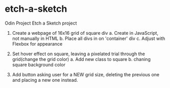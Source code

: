# etch-a-sketch
Odin Project Etch a Sketch project

1. Create a webpage of 16x16 grid of square div
    a. Create in JavaScript, not manually in HTML
    b. Place all divs in on 'container' div
    c. Adjust with Flexbox for appearance

2. Set hover effect on square, leaving a pixelated trial through the grid(change the grid color)
    a. Add new class to square
    b. chaning square background color

3. Add button asking user for a NEW grid size, deleting the previous one and placing a new one instead.
